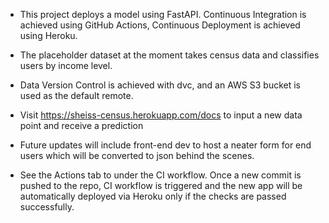 *  This project deploys a model using FastAPI.  Continuous Integration is achieved using GitHub Actions, Continuous Deployment is achieved using Heroku.
*  The placeholder dataset at the moment takes census data and classifies users by income level.
*  Data Version Control is achieved with dvc, and an AWS S3 bucket is used as the default remote.
*  Visit https://sheiss-census.herokuapp.com/docs to input a new data point and receive a prediction

*  Future updates will include front-end dev to host a neater form for end users which will be converted to json behind the scenes.

*  See the Actions tab to under the CI workflow.  Once a new commit is pushed to the repo, CI workflow is triggered and the new app will be automatically deployed via Heroku only if the checks are passed successfully.
